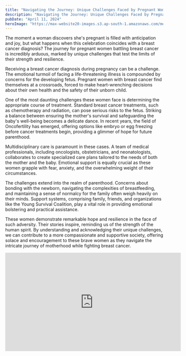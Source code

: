 ```yaml
---
title: "Navigating the Journey: Unique Challenges Faced by Pregnant Women Diagnosed with Breast Cancer"
description: "Navigating the Journey: Unique Challenges Faced by Pregnant Women Diagnosed with Breast Cancer"
pubDate: "April 11, 2024"
heroImage: "https://max-website20-images.s3.ap-south-1.amazonaws.com/medium_pregnancy_breast_cancer_898b458078.jpg"
---
```


The moment a woman discovers she's pregnant is filled with anticipation and joy, but what happens when this celebration coincides with a breast cancer diagnosis? The journey for pregnant women battling breast cancer is incredibly arduous, marked by unique challenges that test the limits of their strength and resilience.

Receiving a breast cancer diagnosis during pregnancy can be a challenge. The emotional turmoil of facing a life-threatening illness is compounded by concerns for the developing fetus. Pregnant women with breast cancer find themselves at a crossroads, forced to make heart-wrenching decisions about their own health and the safety of their unborn child.

One of the most daunting challenges these women face is determining the appropriate course of treatment. Standard breast cancer treatments, such as chemotherapy and radiation, can pose serious risks to the fetus. Striking a balance between ensuring the mother's survival and safeguarding the baby's well-being becomes a delicate dance. In recent years, the field of Oncofertility has emerged, offering options like embryo or egg freezing before cancer treatments begin, providing a glimmer of hope for future parenthood.

Multidisciplinary care is paramount in these cases. A team of medical professionals, including oncologists, obstetricians, and neonatologists, collaborates to create specialized care plans tailored to the needs of both the mother and the baby. Emotional support is equally crucial as these women grapple with fear, anxiety, and the overwhelming weight of their circumstances.


The challenges extend into the realm of parenthood. Concerns about bonding with the newborn, navigating the complexities of breastfeeding, and maintaining a sense of normalcy for the family often weigh heavily on their minds. Support systems, comprising family, friends, and organizations like the Young Survival Coalition, play a vital role in providing emotional bolstering and practical assistance.

These women demonstrate remarkable hope and resilience in the face of such adversity. Their stories inspire, reminding us of the strength of the human spirit. By understanding and acknowledging their unique challenges, we can contribute to a more compassionate and supportive society, offering solace and encouragement to these brave women as they navigate the intricate journey of motherhood while fighting breast cancer.
<iframe width="560" height="315" src="https://www.youtube.com/embed/Q0QL4zFYTQs?si=0Fgv_Ssdxgkp24Hg" title="YouTube video player" frameborder="0" allow="accelerometer; autoplay; clipboard-write; encrypted-media; gyroscope; picture-in-picture; web-share" referrerpolicy="strict-origin-when-cross-origin" allowfullscreen></iframe>